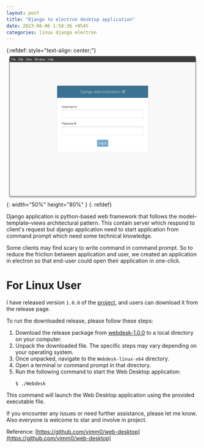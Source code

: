 ```yaml
---
layout: post
title: "Django to electron desktop application"
date: 2023-06-06 1:58:36 +0545
categories: linux django electron
---
```

{:refdef: style="text-align: center;"}
![2023-06-06-django-to-electron-desktop-app-1](/images/2023-06-06-django-to-electron-desktop-app-1.png){: width="50%" height="80%" }
{: refdef}

Django application is python-based web framework that follows the model–template–views architectural pattern. This contain server which respond to client's request but django application need to start application from command prompt which need some technical knowledge. 

Some clients may find scary to write command in command prompt. So to reduce the friction between application and user, we created an application in electron so that end-user could open their application in one-click. 

# For Linux User
I have released version `1.0.0` of the [project](https://github.com/vimm0/web-desktop), and users can download it from the release page.

To run the downloaded release, please follow these steps:

1. Download the release package from [webdesk-1.0.0](https://github.com/vimm0/web-desktop/releases/tag/webdesk-1.0.0) to a local directory on your computer.
2. Unpack the downloaded file. The specific steps may vary depending on your operating system.
3. Once unpacked, navigate to the `Webdesk-linux-x64` directory.
4. Open a terminal or command prompt in that directory.
5. Run the following command to start the Web Desktop application:
   ```
   $ ./Webdesk
   ```

This command will launch the Web Desktop application using the provided executable file.

If you encounter any issues or need further assistance, please let me know. Also everyone is welcome to star and involve in project.

Reference: [https://github.com/vimm0/web-desktop](https://github.com/vimm0/web-desktop)